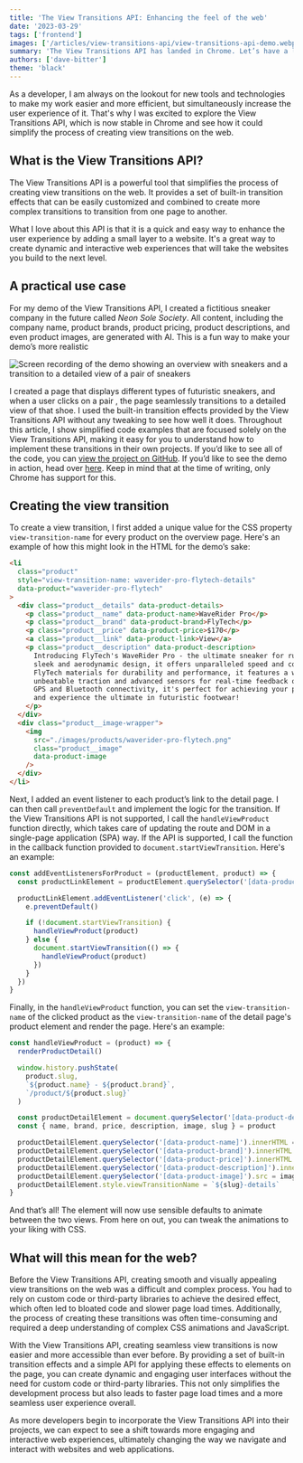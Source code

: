```yaml
---
title: 'The View Transitions API: Enhancing the feel of the web'
date: '2023-03-29'
tags: ['frontend']
images: ['/articles/view-transitions-api/view-transitions-api-demo.webp']
summary: 'The View Transitions API has landed in Chrome. Let’s have a look at how the API works and why it will change the feel of the web.'
authors: ['dave-bitter']
theme: 'black'
---
```


As a developer, I am always on the lookout for new tools and technologies to make my work easier and more efficient, but simultaneously increase the user experience of it. That's why I was excited to explore the View Transitions API, which is now stable in Chrome and see how it could simplify the process of creating view transitions on the web.

## What is the View Transitions API?

The View Transitions API is a powerful tool that simplifies the process of creating view transitions on the web. It provides a set of built-in transition effects that can be easily customized and combined to create more complex transitions to transition from one page to another.

What I love about this API is that it is a quick and easy way to enhance the user experience by adding a small layer to a website. It's a great way to create dynamic and interactive web experiences that will take the websites you build to the next level.

## A practical use case

For my demo of the View Transitions API, I created a fictitious sneaker company in the future called _Neon Sole Society_. All content, including the company name, product brands, product pricing, product descriptions, and even product images, are generated with AI. This is a fun way to make your demo’s more realistic

<div style={{display: 'flex', justifyContent: 'center'}}>
<img src='/articles/view-transitions-api/view-transitions-api-demo.gif' alt='Screen recording of the demo showing an overview with sneakers and a transition to a detailed view of a pair of sneakers'  />
</div>

I created a page that displays different types of futuristic sneakers, and when a user clicks on a pair , the page seamlessly transitions to a detailed view of that shoe. I used the built-in transition effects provided by the View Transitions API without any tweaking to see how well it does. Throughout this article, I show simplified code examples that are focused solely on the View Transitions API, making it easy for you to understand how to implement these transitions in their own projects. If you’d like to see all of the code, you can [view the project on GitHub](https://github.com/DaveBitter/view-transitions-api-demo). If you’d like to see the demo in action, head over [here](https://view-transitions-api-demo.davebitter.com/). Keep in mind that at the time of writing, only Chrome has support for this.

## Creating the view transition

To create a view transition, I first added a unique value for the CSS property `view-transition-name` for every product on the overview page. Here's an example of how this might look in the HTML for the demo’s sake:

```html {3}
<li
  class="product"
  style="view-transition-name: waverider-pro-flytech-details"
  data-product="waverider-pro-flytech"
>
  <div class="product__details" data-product-details>
    <p class="product__name" data-product-name>WaveRider Pro</p>
    <p class="product__brand" data-product-brand>FlyTech</p>
    <p class="product__price" data-product-price>$170</p>
    <a class="product__link" data-product-link>View</a>
    <p class="product__description" data-product-description>
      Introducing FlyTech's WaveRider Pro - the ultimate sneaker for runners and athletes. With a
      sleek and aerodynamic design, it offers unparalleled speed and comfort. Made with the latest
      FlyTech materials for durability and performance, it features a wave-shaped sole for
      unbeatable traction and advanced sensors for real-time feedback on performance. With built-in
      GPS and Bluetooth connectivity, it's perfect for achieving your personal best. Get yours today
      and experience the ultimate in futuristic footwear!
    </p>
  </div>
  <div class="product__image-wrapper">
    <img
      src="./images/products/waverider-pro-flytech.png"
      class="product__image"
      data-product-image
    />
  </div>
</li>
```

Next, I added an event listener to each product’s link to the detail page. I can then call `preventDefault` and implement the logic for the transition. If the View Transitions API is not supported, I call the `handleViewProduct` function directly, which takes care of updating the route and DOM in a single-page application (SPA) way. If the API is supported, I call the function in the callback function provided to `document.startViewTransition`. Here's an example:

```jsx {7-13}
const addEventListenersForProduct = (productElement, product) => {
  const productLinkElement = productElement.querySelector('[data-product-link]')

  productLinkElement.addEventListener('click', (e) => {
    e.preventDefault()

    if (!document.startViewTransition) {
      handleViewProduct(product)
    } else {
      document.startViewTransition(() => {
        handleViewProduct(product)
      })
    }
  })
}
```

Finally, in the `handleViewProduct` function, you can set the `view-transition-name` of the clicked product as the `view-transition-name` of the detail page's product element and render the page. Here's an example:

```jsx {18}
const handleViewProduct = (product) => {
  renderProductDetail()

  window.history.pushState(
    product.slug,
    `${product.name} - ${product.brand}`,
    `/product/${product.slug}`
  )

  const productDetailElement = document.querySelector('[data-product-detail]')
  const { name, brand, price, description, image, slug } = product

  productDetailElement.querySelector('[data-product-name]').innerHTML = name
  productDetailElement.querySelector('[data-product-brand]').innerHTML = brand
  productDetailElement.querySelector('[data-product-price]').innerHTML = price
  productDetailElement.querySelector('[data-product-description]').innerHTML = description
  productDetailElement.querySelector('[data-product-image]').src = image
  productDetailElement.style.viewTransitionName = `${slug}-details`
}
```

And that’s all! The element will now use sensible defaults to animate between the two views. From here on out, you can tweak the animations to your liking with CSS.

## What will this mean for the web?

Before the View Transitions API, creating smooth and visually appealing view transitions on the web was a difficult and complex process. You had to rely on custom code or third-party libraries to achieve the desired effect, which often led to bloated code and slower page load times. Additionally, the process of creating these transitions was often time-consuming and required a deep understanding of complex CSS animations and JavaScript.

With the View Transitions API, creating seamless view transitions is now easier and more accessible than ever before. By providing a set of built-in transition effects and a simple API for applying these effects to elements on the page, you can create dynamic and engaging user interfaces without the need for custom code or third-party libraries. This not only simplifies the development process but also leads to faster page load times and a more seamless user experience overall.

As more developers begin to incorporate the View Transitions API into their projects, we can expect to see a shift towards more engaging and interactive web experiences, ultimately changing the way we navigate and interact with websites and web applications.
